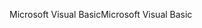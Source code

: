 <span data-ttu-id="81957-101">Microsoft Visual Basic</span><span class="sxs-lookup"><span data-stu-id="81957-101">Microsoft Visual Basic</span></span>